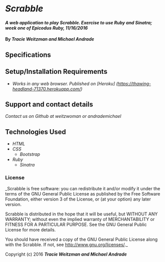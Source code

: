 # _Scrabble_

#### _A web application to play Scrabble. Exercise to use Ruby and Sinatra; week one of Epicodus Ruby, 11/16/2016_

#### By _**Tracie Weitzman and Michael Andrade**_

## Specifications

## Setup/Installation Requirements

* _Works in any web browser. Published on [Heroku] (https://thawing-headland-71370.herokuapp.com/)_

## Support and contact details

_Contact us on Github at weitzwoman or andrademichael_

## Technologies Used

* _HTML_
* _CSS_
  * _Bootstrap_
* _Ruby_
  * _Sinatra_


### License

_Scrabble is free software: you can redistribute it and/or modify it under the terms of the GNU General Public License as published by the Free Software Foundation, either version 3 of the License, or (at your option) any later version.

Scrabble is distributed in the hope that it will be useful, but WITHOUT ANY WARRANTY; without even the implied warranty of MERCHANTABILITY or FITNESS FOR A PARTICULAR PURPOSE. See the GNU General Public License for more details.

You should have received a copy of the GNU General Public License along with the Scrabble. If not, see http://www.gnu.org/licenses/._

Copyright (c) 2016 **_Tracie Weitzman and Michael Andrade_**
